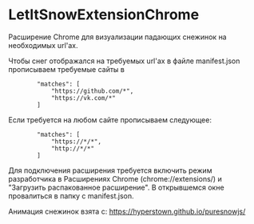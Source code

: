 # LetItSnowExtensionChrome

Расширение Chrome для визуализации падающих снежинок на необходимых url'ах.

Чтобы снег отображался на требуемых url'ах в файле manifest.json прописываем требуемые сайты в 

            "matches": [
				"https://github.com/*",
				"https://vk.com/*"
			]
			
Если требуется на любом сайте прописываем следующее:

            "matches": [
				"https://*/*",
				"http://*/*"
			]

Для подключения расширения требуется включить режим разработчика в Расширениях Chrome (chrome://extensions/) и "Загрузить распакованное расширение". В открывшемся окне провалиться в папку с manifest.json.

Анимация снежинок взята с:
https://hyperstown.github.io/puresnowjs/
